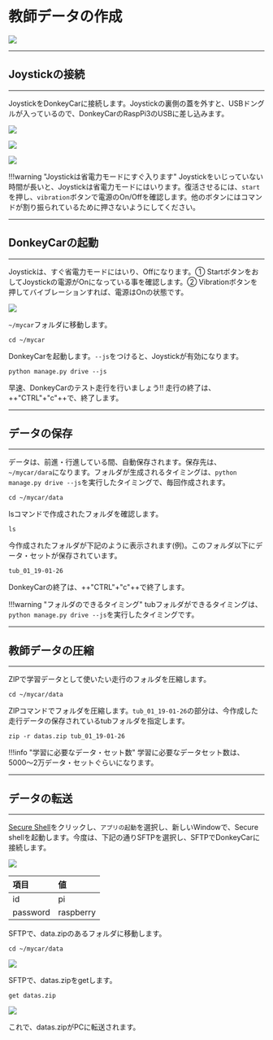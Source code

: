 
# 教師データの作成

![](./img/run001.png)

<hr>

## Joystickの接続

<hr>

JoystickをDonkeyCarに接続します。Joystickの裏側の蓋を外すと、USBドングルが入っているので、DonkeyCarのRaspPi3のUSBに差し込みます。

![](./img/joystick001.png)

![](./img/joystick006.png)

![](./img/joystick003.png)

!!!warning "Joystickは省電力モードにすぐ入ります"
	Joystickをいじっていない時間が長いと、Joystickは省電力モードにはいります。復活させるには、`start`を押し、`vibration`ボタンで電源のOn/Offを確認します。他のボタンにはコマンドが割り振られているために押さないようにしてください。

<hr>

## DonkeyCarの起動

<hr>

Joystickは、すぐ省電力モードにはいり、Offになります。① StartボタンをおしてJoystickの電源がOnになっている事を確認します。② Vibrationボタンを押してバイブレーションすれば、電源はOnの状態です。

![](./img/joystick005.png)


`~/mycar`フォルダに移動します。


```
cd ~/mycar
```

DonkeyCarを起動します。`--js`をつけると、Joystickが有効になります。

```
python manage.py drive --js
```

早速、DonkeyCarのテスト走行を行いましょう!!
走行の終了は、++"CTRL"+"c"++で、終了します。

<hr>

## データの保存

<hr>

データは、前進・行進している間、自動保存されます。保存先は、`~/mycar/dara`になります。フォルダが生成されるタイミングは、`python manage.py drive --js`を実行したタイミングで、毎回作成されます。

```
cd ~/mycar/data
```

lsコマンドで作成されたフォルダを確認します。

```
ls
```

今作成されたフォルダが下記のように表示されます(例)。このフォルダ以下にデータ・セットが保存されています。

```
tub_01_19-01-26
```

DonkeyCarの終了は、++"CTRL"+"c"++で終了します。

!!!warning "フォルダのできるタイミング"
	tubフォルダができるタイミングは、`python manage.py drive --js`を実行したタイミングです。

<hr>

## 教師データの圧縮

<hr>


ZIPで学習データとして使いたい走行のフォルダを圧縮します。

```
cd ~/mycar/data
```

ZIPコマンドでフォルダを圧縮します。`tub_01_19-01-26`の部分は、今作成した走行データの保存されているtubフォルダを指定します。

```
zip -r datas.zip tub_01_19-01-26
```

!!!info "学習に必要なデータ・セット数"
	学習に必要なデータセット数は、5000〜2万データ・セットぐらいになります。

<hr>

## データの転送

<hr>

<a href="https://chrome.google.com/webstore/detail/secure-shell-app/pnhechapfaindjhompbnflcldabbghjo/related?hl=ja" target="sftp_tab">Secure Shell</a>をクリックし、`アプリの起動`を選択し、新しいWindowで、Secure shellを起動します。今度は、下記の通りSFTPを選択し、SFTPでDonkeyCarに接続します。

![](./img/sftp000.png)

|項目|値|
|:--|:--|
|id|pi|
|password|raspberry|

SFTPで、data.zipのあるフォルダに移動します。
```
cd ~/mycar/data
```

![](./img/sftp002.png)

SFTPで、datas.zipをgetします。
```
get datas.zip
```

![](./img/sftp003.png)


これで、datas.zipがPCに転送されます。
